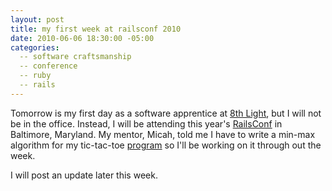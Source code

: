 ```yaml
---
layout: post
title: my first week at railsconf 2010
date: 2010-06-06 18:30:00 -05:00
categories:
  -- software craftsmanship
  -- conference
  -- ruby
  -- rails
---
```


Tomorrow is my first day as a software apprentice at [8th Light](http://8thlight.com/), but I will not be in the office.  Instead, I will be attending this year's [RailsConf](http://www.railsconf.com/) in Baltimore, Maryland.  My mentor, Micah, told me I have to write a min-max algorithm for my tic-tac-toe [program](http://skim.la/2010/03/15/tic-tac-toe-in-ruby-and-javascript) so I'll be working on it through out the week.

I will post an update later this week.
